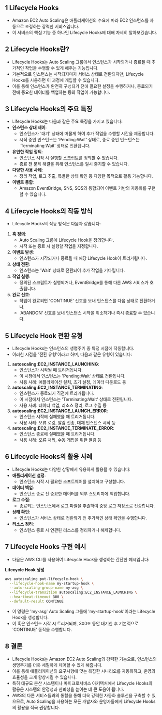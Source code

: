 ## 1 Lifecycle Hooks

- Amazon EC2 Auto Scaling은 애플리케이션의 수요에 따라 EC2 인스턴스를 자동으로 조정하는 강력한 서비스입니다.
- 이 서비스의 핵심 기능 중 하나인 Lifecycle Hooks에 대해 자세히 알아보겠습니다.



## 2 Lifecycle Hooks란?

- Lifecycle Hooks는 Auto Scaling 그룹에서 인스턴스가 시작되거나 종료될 때 추가적인 작업을 수행할 수 있게 해주는 기능입니다.
- 기본적으로 인스턴스는 시작되자마자 서비스 상태로 전환되지만, Lifecycle Hooks를 사용하면 이 과정에 개입할 수 있습니다.
- 이를 통해 인스턴스가 완전히 구성되기 전에 필요한 설정을 수행하거나, 종료되기 전에 중요한 데이터를 백업하는 등의 작업이 가능합니다.



## 3 Lifecycle Hooks의 주요 특징

- Lifecycle Hooks는 다음과 같은 주요 특징을 가지고 있습니다:
- **인스턴스 상태 제어**: 
	- 인스턴스가 '대기' 상태에 머물게 하여 추가 작업을 수행할 시간을 제공합니다.
	- 시작 중인 인스턴스는 'Pending:Wait' 상태로, 종료 중인 인스턴스는 'Terminating:Wait' 상태로 전환됩니다.
- **유연한 작업 정의**: 
	- 인스턴스 시작 시 실행할 스크립트를 정의할 수 있습니다.
	- 종료 전 문제 해결을 위해 인스턴스를 일시 중지할 수 있습니다.
- **다양한 사용 사례**: 
	- 정리 작업, 로그 추출, 특별한 상태 확인 등 다양한 목적으로 활용 가능합니다.
- **이벤트 통합**: 
	- Amazon EventBridge, SNS, SQS와 통합되어 이벤트 기반의 자동화를 구현할 수 있습니다.



## 4 Lifecycle Hooks의 작동 방식

- Lifecycle Hooks의 작동 방식은 다음과 같습니다:
1. **훅 정의**: 
	- Auto Scaling 그룹에 Lifecycle Hook을 정의합니다.
	- 시작 또는 종료 시 실행할 작업을 지정합니다.
2. **이벤트 발생**: 
	- 인스턴스가 시작되거나 종료될 때 해당 Lifecycle Hook이 트리거됩니다.
3. **상태 전환**: 
	- 인스턴스는 'Wait' 상태로 전환되어 추가 작업을 기다립니다.
4. **작업 실행**: 
	- 정의된 스크립트가 실행되거나, EventBridge를 통해 다른 AWS 서비스가 호출됩니다.
5. **완료 신호**: 
	- 작업이 완료되면 'CONTINUE' 신호를 보내 인스턴스를 다음 상태로 전환하거나,
	- 'ABANDON' 신호를 보내 인스턴스 시작을 취소하거나 즉시 종료할 수 있습니다.



## 5 Lifecycle Hook 전환 유형

- Lifecycle Hooks는 인스턴스의 생명주기 중 특정 시점에 작동합니다.
- 이러한 시점을 '전환 유형'이라고 하며, 다음과 같은 유형이 있습니다:

1. **autoscaling:EC2_INSTANCE_LAUNCHING**:
    - 인스턴스가 시작될 때 트리거됩니다.
    - 이 시점에서 인스턴스는 'Pending:Wait' 상태로 전환됩니다.
    - 사용 사례: 애플리케이션 설치, 초기 설정, 데이터 다운로드 등
2. **autoscaling:EC2_INSTANCE_TERMINATING**:
    - 인스턴스가 종료되기 직전에 트리거됩니다.
    - 이 시점에서 인스턴스는 'Terminating:Wait' 상태로 전환됩니다.
    - 사용 사례: 데이터 백업, 리소스 정리, 로그 수집 등
3. **autoscaling:EC2_INSTANCE_LAUNCH_ERROR**:
    - 인스턴스 시작에 실패했을 때 트리거됩니다.
    - 사용 사례: 오류 로깅, 알림 전송, 대체 인스턴스 시작 등
4. **autoscaling:EC2_INSTANCE_TERMINATE_ERROR**:
    - 인스턴스 종료에 실패했을 때 트리거됩니다.
    - 사용 사례: 오류 처리, 수동 개입을 위한 알림 등



## 6 Lifecycle Hooks의 활용 사례

- Lifecycle Hooks는 다양한 상황에서 유용하게 활용될 수 있습니다:
- **애플리케이션 설정**: 
	- 인스턴스 시작 시 필요한 소프트웨어를 설치하고 구성합니다.
- **데이터 백업**: 
	- 인스턴스 종료 전 중요한 데이터를 외부 스토리지에 백업합니다.
- **로그 수집**: 
	- 종료되는 인스턴스에서 로그 파일을 추출하여 중앙 로그 저장소로 전송합니다.
- **상태 확인**: 
	- 인스턴스가 서비스 상태로 전환되기 전 추가적인 상태 확인을 수행합니다.
- **리소스 정리**: 
	- 인스턴스 종료 시 연관된 리소스를 정리하거나 해제합니다.



## 7 Lifecycle Hooks 구현 예시

- 다음은 AWS CLI를 사용하여 Lifecycle Hook을 생성하는 간단한 예시입니다:

**Lifecycle Hook 생성**
```bash
aws autoscaling put-lifecycle-hook \
  --lifecycle-hook-name my-startup-hook \
  --auto-scaling-group-name my-asg \
  --lifecycle-transition autoscaling:EC2_INSTANCE_LAUNCHING \
  --heartbeat-timeout 300 \
  --default-result CONTINUE
```

- 이 명령은 'my-asg' Auto Scaling 그룹에 'my-startup-hook'이라는 Lifecycle Hook을 생성합니다.
- 이 훅은 인스턴스 시작 시 트리거되며, 300초 동안 대기한 후 기본적으로 'CONTINUE' 동작을 수행합니다.



## 8 결론

- Lifecycle Hooks는 Amazon EC2 Auto Scaling의 강력한 기능으로, 인스턴스의 생명주기를 더욱 세밀하게 제어할 수 있게 해줍니다.
- 이를 통해 애플리케이션의 요구사항에 맞는 복잡한 시나리오를 자동화하고, 운영의 효율성을 크게 향상시킬 수 있습니다.
- 특히 대규모 분산 시스템이나 마이크로서비스 아키텍처에서 Lifecycle Hooks의 활용은 시스템의 안정성과 신뢰성을 높이는 데 큰 도움이 됩니다.
- AWS의 다른 서비스들과의 통합을 통해 더욱 강력한 자동화 솔루션을 구축할 수 있으므로, Auto Scaling을 사용하는 모든 개발자와 운영자들에게 Lifecycle Hooks의 활용을 적극 권장합니다.